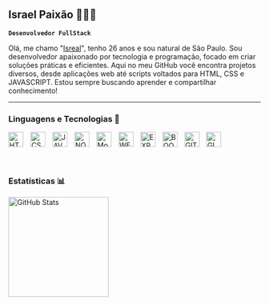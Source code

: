 ## Israel Paixão 👨🏾‍💻

**`Desenvolvedor FullStack`**

Olá, me chamo "[Isreal](https://www.instagram.com/rael_paixao/#)", tenho 26 anos e sou natural de São Paulo. Sou desenvolvedor apaixonado por tecnologia e programação, focado em criar soluções práticas e eficientes. Aqui no meu GitHub você encontra projetos diversos, desde aplicações web até scripts voltados para HTML, CSS e JAVASCRIPT. Estou sempre buscando aprender e compartilhar conhecimento!

---

### Linguagens e Tecnologias 🤖

<img
    aling="left"
    alt="HTML"
    title="HTML"
    width="30px"
    style="padding-right: 10px;"
    src="https://cdn.jsdelivr.net/gh/devicons/devicon@latest/icons/html5/html5-original.svg"
/>
<img
    aling="left"
    alt="CSS"
    title="CSS"
    width="30px"
    style="padding-right: 10px;"
    src="https://cdn.jsdelivr.net/gh/devicons/devicon@latest/icons/css3/css3-original.svg"
/>
<img
    aling="left"
    alt="JAVASCRIPT"
    title="JAVASCRIPT"
    width="30px"
    style="padding-right: 10px;"
    src="https://cdn.jsdelivr.net/gh/devicons/devicon@latest/icons/javascript/javascript-original.svg"
/>
<img
    aling="left"
    alt="NODEJS"
    title="NODEJS"
    width="30px"
    style="padding-right: 10px;"
    src="https://cdn.jsdelivr.net/gh/devicons/devicon@latest/icons/nodejs/nodejs-original.svg"
/>
<img
    aling="left"
    alt="MongoDB"
    title="MongoDB"
    width="30px"
    style="padding-right: 10px;"
    src="https://cdn.jsdelivr.net/gh/devicons/devicon@latest/icons/mongodb/mongodb-original-wordmark.svg"
/>
<img
    aling="left"
    alt="WEBPACK"
    title="WEBPACK"
    width="30px"
    style="padding-right: 10px;"
    src="https://cdn.jsdelivr.net/gh/devicons/devicon@latest/icons/webpack/webpack-original.svg"
/>
<img
    aling="left"
    alt="EXPRESS"
    title="EXPRESS"
    width="30px"
    style="padding-right: 10px;"
    src="https://cdn.jsdelivr.net/gh/devicons/devicon@latest/icons/express/express-original-wordmark.svg"
/>
<img
    aling="left"
    alt="BOOTSTRAP"
    title="BOOTSTRAP"
    width="30px"
    style="padding-right: 10px;"
    src="https://cdn.jsdelivr.net/gh/devicons/devicon@latest/icons/bootstrap/bootstrap-original-wordmark.svg"
/>
<img
    aling="left"
    alt="GIT"
    title="GIT"
    width="30px"
    style="padding-right: 10px;"
    src="https://cdn.jsdelivr.net/gh/devicons/devicon@latest/icons/git/git-original.svg"
/>
<img
    aling="left"
    alt="GIMP"
    title="GIMP"
    width="30px"
    style="padding-right: 10px;"
    src="https://cdn.jsdelivr.net/gh/devicons/devicon@latest/icons/gimp/gimp-original.svg"
/>

<br/>

###  Estatísticas 📊
<p>
    <img
        align="left"
        alt="GitHub Stats"
        height="200"
        style="padding-right: 10px;"
        src="https://github-readme-stats.vercel.app/api/top-langs/?username=raelpaixao&theme=tokyonight&layout=compact&custom_title=Tecnologias&langs_count=9"
    />
</p>
